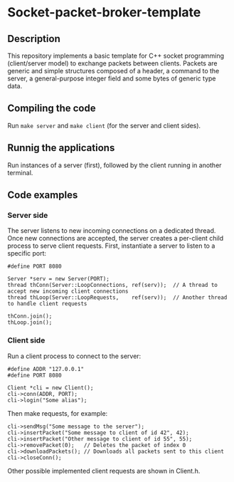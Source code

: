 # Socket-packet-broker-template

## Description

This repository implements a basic template for C++ socket programming (client/server model) to exchange packets between clients.
Packets are generic and simple structures composed of a header, a command to the server, a general-purpose integer field and some bytes of generic type data.

## Compiling the code
Run `make server` and `make client` (for the server and client sides).


## Runnig the applications
Run instances of a server (first), followed by the client running in another terminal.


## Code examples

### Server side

The server listens to new incoming connections on a dedicated thread. Once new connections are accepted, the server
creates a per-client child process to serve client requests. First, instantiate a server to listen to a specific port:
```
#define PORT 8080

Server *serv = new Server(PORT);
thread thConn(Server::LoopConnections, ref(serv));  // A thread to accept new incoming client connections
thread thLoop(Server::LoopRequests,    ref(serv));	// Another thread to handle client requests

thConn.join();
thLoop.join();
```

### Client side

Run a client process to connect to the server:
```
#define ADDR "127.0.0.1"
#define PORT 8080

Client *cli = new Client();
cli->conn(ADDR, PORT);
cli->login("Some alias");
```

Then make requests, for example:
```
cli->sendMsg("Some message to the server"); 
cli->insertPacket("Some message to client of id 42", 42);
cli->insertPacket("Other message to client of id 55", 55);
cli->removePacket(0);   // Deletes the packet of index 0
cli->downloadPackets(); // Downloads all packets sent to this client
cli->closeConn();
```

Other possible implemented client requests are shown in Client.h.


